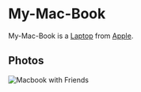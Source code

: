 # My-Mac-Book

My-Mac-Book is a [Laptop](20000013.md) from [Apple](240000003.md).

## Photos

![Macbook with Friends](400000014.jpg)
